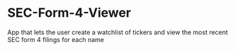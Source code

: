 # SEC-Form-4-Viewer
App that lets the user create a watchlist of tickers and view the most recent SEC form 4 filings for each name

